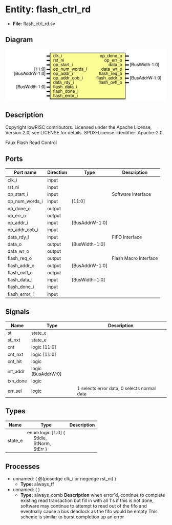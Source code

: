 # Entity: flash_ctrl_rd

- **File**: flash_ctrl_rd.sv
## Diagram

![Diagram](flash_ctrl_rd.svg "Diagram")
## Description

 Copyright lowRISC contributors.
 Licensed under the Apache License, Version 2.0, see LICENSE for details.
 SPDX-License-Identifier: Apache-2.0

 Faux Flash Read Control


## Ports

| Port name      | Direction | Type           | Description            |
| -------------- | --------- | -------------- | ---------------------- |
| clk_i          | input     |                |                        |
| rst_ni         | input     |                |                        |
| op_start_i     | input     |                |  Software Interface    |
| op_num_words_i | input     | [11:0]         |                        |
| op_done_o      | output    |                |                        |
| op_err_o       | output    |                |                        |
| op_addr_i      | input     | [BusAddrW-1:0] |                        |
| op_addr_oob_i  | input     |                |                        |
| data_rdy_i     | input     |                |  FIFO Interface        |
| data_o         | output    | [BusWidth-1:0] |                        |
| data_wr_o      | output    |                |                        |
| flash_req_o    | output    |                |  Flash Macro Interface |
| flash_addr_o   | output    | [BusAddrW-1:0] |                        |
| flash_ovfl_o   | output    |                |                        |
| flash_data_i   | input     | [BusWidth-1:0] |                        |
| flash_done_i   | input     |                |                        |
| flash_error_i  | input     |                |                        |
## Signals

| Name     | Type               | Description                                  |
| -------- | ------------------ | -------------------------------------------- |
| st       | state_e            |                                              |
| st_nxt   | state_e            |                                              |
| cnt      | logic [11:0]       |                                              |
| cnt_nxt  | logic [11:0]       |                                              |
| cnt_hit  | logic              |                                              |
| int_addr | logic [BusAddrW:0] |                                              |
| txn_done | logic              |                                              |
| err_sel  | logic              | 1 selects error data, 0 selects normal data  |
## Types

| Name    | Type                                                                                                                                                                 | Description |
| ------- | -------------------------------------------------------------------------------------------------------------------------------------------------------------------- | ----------- |
| state_e | enum logic [1:0] {<br><span style="padding-left:20px">     StIdle,<br><span style="padding-left:20px">     StNorm,<br><span style="padding-left:20px">     StErr   } |             |
## Processes
- unnamed: ( @(posedge clk_i or negedge rst_ni) )
  - **Type:** always_ff
- unnamed: (  )
  - **Type:** always_comb
**Description**
 when error'd, continue to complete existing read transaction but fill in with all 1's  if this is not done, software may continue to attempt to read out of the fifo  and eventually cause a bus deadlock as the fifo would be empty  This scheme is similar to burst completion up an error 
